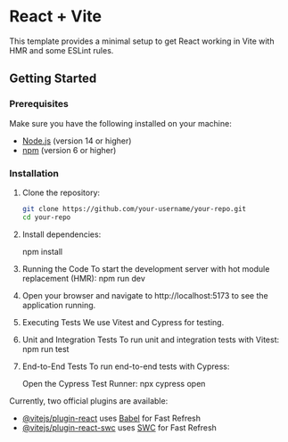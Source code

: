 # React + Vite

This template provides a minimal setup to get React working in Vite with HMR and some ESLint rules.

## Getting Started

### Prerequisites

Make sure you have the following installed on your machine:

- [Node.js](https://nodejs.org/) (version 14 or higher)
- [npm](https://www.npmjs.com/) (version 6 or higher)

### Installation

1. Clone the repository:

   ```sh
   git clone https://github.com/your-username/your-repo.git
   cd your-repo
   ```

2. Install dependencies:

   npm install

3. Running the Code
   To start the development server with hot module replacement (HMR):
   npm run dev

4. Open your browser and navigate to http://localhost:5173 to see the application running.

5. Executing Tests
   We use Vitest and Cypress for testing.

6. Unit and Integration Tests
   To run unit and integration tests with Vitest:
   npm run test

7. End-to-End Tests
   To run end-to-end tests with Cypress:

   Open the Cypress Test Runner:
   npx cypress open

Currently, two official plugins are available:

- [@vitejs/plugin-react](https://github.com/vitejs/vite-plugin-react/blob/main/packages/plugin-react/README.md) uses [Babel](https://babeljs.io/) for Fast Refresh
- [@vitejs/plugin-react-swc](https://github.com/vitejs/vite-plugin-react-swc) uses [SWC](https://swc.rs/) for Fast Refresh
